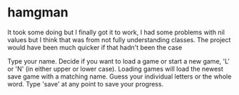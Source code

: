 # hamgman
It took some doing but I finally got it to work, I had some problems with nil values but I think that was from not fully understanding classes. The project would have been much quicker if that hadn't been the case

Type your name.
Decide if you want to load a game or start a new game, 'L' or 'N' (in either upper or lower case).
Loading games will load the newest save game with a matching name.
Guess your individual letters or the whole word.
Type 'save' at any point to save your progress.